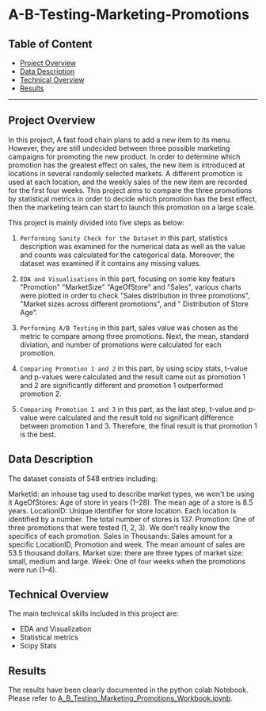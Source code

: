 # A-B-Testing-Marketing-Promotions
## Table of Content
  - [Project Overview](#projectoverview)
  - [Data Description](#datadescription)
  - [Technical Overview](#technicaloverview)
  - [Results](#results)
  
***

<a id='projectoverview'></a>
## Project Overview

In this project, A fast food chain plans to add a new item to its menu. However, they are still undecided between three possible marketing campaigns for promoting the new product.
In order to determine which promotion has the greatest effect on sales, the new item is introduced at locations in several randomly selected markets. A different promotion is used at each location, and the weekly sales of the new item are recorded for the first four weeks. This project aims to compare the three promotions by statistical metrics in order to decide which promotion has the best effect, then the marketing team can start to launch this promotion on a large scale. 


This project is mainly divided into five steps as below:

1. `Performing Sanity Check for the Dataset` in this part, statistics description was examined for the numerical data as well as the value and counts was calculated for the categorical data. Moreover, the dataset was examined if it contains any missing values.

2. `EDA and Visualisations` in this part, focusing on some key featurs "Promotion" "MarketSize" "AgeOfStore" and "Sales", various charts were plotted in order to check "Sales distribution in three promotions", "Market sizes across different promotions", and " Distribution of Store Age".

3. `Performing A/B Testing` in this part, sales value was chosen as the metric to compare among three promotions. Next, the mean, standard diviation, and number of promotions were calculated for each promotion.

4. `Comparing Promotion 1 and 2` in this part, by using scipy stats, t-value and p-values were calculated and the result came out as promotion 1 and 2 are significantly different and promotion 1 outperformed promotion 2.

5. `Comparing Promotion 1 and 3` in this part, as the last step, t-value and p-value were calculated and the result told no significant difference between promotion 1 and 3. Therefore, the final result is that promotion 1 is the best. 

<a id='datadescription'></a>
## Data Description

 The dataset consists of 548 entries including:

MarketId: an inhouse tag used to describe market types, we won't be using it
AgeOfStores: Age of store in years (1–28). The mean age of a store is 8.5 years.
LocationID: Unique identifier for store location. Each location is identified by a number. The total number of stores is 137.
Promotion: One of three promotions that were tested (1, 2, 3). We don’t really know the specifics of each promotion.
Sales in Thousands: Sales amount for a specific LocationID, Promotion and week. The mean amount of sales are 53.5 thousand dollars.
Market size: there are three types of market size: small, medium and large.
Week: One of four weeks when the promotions were run (1–4).

<a id='technicaloverview'></a>
## Technical Overview

The main technical skills included in this project are: 

* EDA and Visualization
* Statistical metrics
* Scipy Stats

<a id='results'></a>
## Results

The results have been clearly documented in the python colab Notebook. Please refer to [A_B_Testing_Marketing_Promotions_Workbook.ipynb](A_B_Testing_Marketing_Promotions_Workbook.ipynb). 
